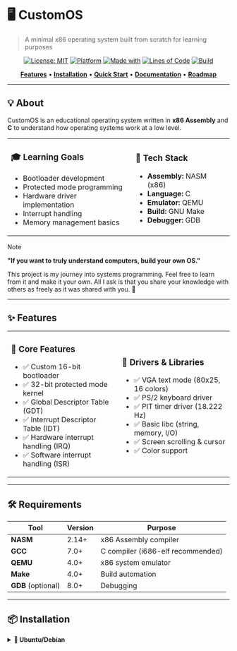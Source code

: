 # 🖥️ CustomOS

> A minimal x86 operating system built from scratch for learning purposes

<div align="center">

[![License: MIT](https://img.shields.io/badge/License-MIT-blue.svg)](LICENSE)
[![Platform](https://img.shields.io/badge/platform-x86-orange.svg)]()
[![Made with](https://img.shields.io/badge/made%20with-C%20%7C%20ASM-green.svg)]()
[![Lines of Code](https://img.shields.io/badge/lines%20of%20code-2000%2B-brightgreen.svg)]()
[![Build](https://img.shields.io/badge/build-passing-success.svg)]()

**[Features](#-features)** • **[Installation](#-installation)** • **[Quick Start](#-quick-start)** • **[Documentation](#-project-structure)** • **[Roadmap](#-roadmap)**

</div>

---

## 💡 About

CustomOS is an educational operating system written in **x86 Assembly** and **C** to understand how operating systems work at a low level.

<table>
<tr>
<td>

### 🎓 Learning Goals
- Bootloader development
- Protected mode programming
- Hardware driver implementation
- Interrupt handling
- Memory management basics

</td>
<td>

### 🔧 Tech Stack
- **Assembly:** NASM (x86)
- **Language:** C
- **Emulator:** QEMU
- **Build:** GNU Make
- **Debugger:** GDB

</td>
</tr>
</table>

> [!NOTE]
> **"If you want to truly understand computers, build your own OS."**
> 
> This project is my journey into systems programming. Feel free to learn from it and make it your own. All I ask is that you share your knowledge with others as freely as it was shared with you. 💜

---

## ✨ Features

<table>
<tr>
<td width="50%">

### 🚀 Core Features
- ✅ Custom 16-bit bootloader
- ✅ 32-bit protected mode kernel
- ✅ Global Descriptor Table (GDT)
- ✅ Interrupt Descriptor Table (IDT)
- ✅ Hardware interrupt handling (IRQ)
- ✅ Software interrupt handling (ISR)

</td>
<td width="50%">

### 🔌 Drivers & Libraries
- ✅ VGA text mode (80x25, 16 colors)
- ✅ PS/2 keyboard driver
- ✅ PIT timer driver (18.222 Hz)
- ✅ Basic libc (string, memory, I/O)
- ✅ Screen scrolling & cursor
- ✅ Color support

</td>
</tr>
</table>

---

## 🛠️ Requirements

| Tool | Version | Purpose |
|------|---------|---------|
| **NASM** | 2.14+ | x86 Assembly compiler |
| **GCC** | 7.0+ | C compiler (i686-elf recommended) |
| **QEMU** | 4.0+ | x86 system emulator |
| **Make** | 4.0+ | Build automation |
| **GDB** (optional) | 8.0+ | Debugging |

---

## 📦 Installation

<details>
<summary><b>🐧 Ubuntu/Debian</b></summary>

```bash
sudo apt update
sudo apt install nasm gcc qemu-system-x86 make binutils gdb
</details>

<details>
<summary><b>🍎 macOS</b></summary>

brew install nasm i686-elf-gcc qemu make i686-elf-gdb
</details>

<details>
<summary><b>🎯 Arch Linux</b></summary>

sudo pacman -S nasm gcc qemu make gdb
</details>

<details>
<summary><b>🪟 Windows (WSL)</b></summary>

# Enable WSL first, then:
sudo apt update
sudo apt install nasm gcc qemu-system-x86 make binutils gdb
</details>


🚀 Quick Start
# 1️⃣ Clone the repository
git clone https://github.com/yourusername/CustomOS.git
cd CustomOS

# 2️⃣ Build the OS
make all

# 3️⃣ Run in QEMU
make run

# 4️⃣ Debug (optional)
make debug

# 5️⃣ Clean build files
make clean
🎮 Keyboard Shortcuts in QEMU



Key
Action



Ctrl + Alt + G
Release mouse from QEMU


Ctrl + Alt + 1
Switch to monitor console


Ctrl + Alt + 2
Switch back to OS


Ctrl + A, X
Exit QEMU (text mode)



📁 Project Structure
CustomOS/
│
├── 🥾 boot/
│   └── boot_sect.asm          # 16-bit bootloader (512 bytes)
│
├── 🧠 kernel/
│   ├── kernel.c               # Main kernel code
│   ├── kernel_entry.asm       # Kernel entry point (32-bit)
│   └── util.c                 # Utility functions
│
├── 🔌 drivers/
│   ├── ports.h/.c             # I/O port operations
│   ├── screen.h/.c            # VGA text driver
│   ├── keyboard.h/.c          # PS/2 keyboard driver
│   └── timer.h/.c             # PIT timer driver
│
├── ⚡ cpu/
│   ├── gdt.h/.c/.asm          # Global Descriptor Table
│   ├── idt.h/.c/.asm          # Interrupt Descriptor Table
│   ├── isr.h/.c/.asm          # Interrupt Service Routines
│   └── timer.h/.c             # CPU timer setup
│
├── 📖 libc/
│   ├── mem.h/.c               # Memory operations (memcpy, memset)
│   ├── string.h/.c            # String operations (strlen, strcmp)
│   └── function.h             # Utility macros
│
├── 🔧 Makefile                # Build configuration
└── 📄 README.md               # This file

🔄 How It Works
┌─────────────────────────────────────────────────────────────┐
│                      BOOT SEQUENCE                          │
└─────────────────────────────────────────────────────────────┘

    1. 💾 BIOS → Loads bootloader from sector 0
           ↓
    2. 🥾 Bootloader (16-bit Real Mode)
           • Load kernel from disk
           • Switch to Protected Mode
           • Setup GDT
           ↓
    3. 🧠 Kernel Entry (32-bit Protected Mode)
           • Setup IDT
           • Initialize drivers
           • Enable interrupts
           ↓
    4. ⚙️ Main Loop
           • Handle keyboard input
           • Process timer ticks
           • Display output on VGA

🎯 Roadmap
✅ Phase 1: Boot & Protected Mode (Completed)

 Write bootloader
 Load kernel from disk
 Switch to 32-bit protected mode
 Setup GDT and segmentation

✅ Phase 2: Interrupts & Drivers (Completed)

 Implement IDT
 Handle ISRs (exceptions)
 Handle IRQs (hardware interrupts)
 VGA text driver
 Keyboard driver
 Timer driver

🔄 Phase 3: Memory Management (In Progress)

 Physical memory manager
 Virtual memory (paging)
 Heap allocator (malloc/free)
 Memory protection

📋 Phase 4: Shell & User Interface (Planned)

 Command interpreter
 Basic commands (help, clear, echo)
 Command history
 Tab completion

🚀 Phase 5: File System (Future)

 FAT12 implementation
 File operations (read, write, create, delete)
 Directory support
 Mount points

🎪 Phase 6: Multitasking (Future)

 Process control blocks
 Context switching
 Round-robin scheduler
 User mode


📚 Learning Resources
📖 Essential Reading

OSDev Wiki - The OS development bible
Intel x86 Manuals - Official CPU documentation
Bran's Kernel Tutorial - Beginner-friendly guide

🎥 Video Tutorials

Writing an OS - Detailed video series
OS Dev Series - Another great playlist

📘 Books

"Operating Systems: Design and Implementation" by Andrew S. Tanenbaum
"Modern Operating Systems" by Andrew S. Tanenbaum
"Operating System Concepts" by Silberschatz, Galvin, Gagne


🐛 Debugging
Using GDB with QEMU
# Terminal 1: Start QEMU in debug mode
make debug

# Terminal 2: Connect GDB
gdb kernel.elf
(gdb) target remote localhost:1234
(gdb) break kernel_main
(gdb) continue
Useful GDB Commands



Command
Description



break kernel_main
Set breakpoint


continue
Continue execution


step
Step into function


next
Step over function


info registers
Show register values


x/16x $esp
Examine stack



🤝 Contributing

[!TIP]
Contributions are welcome! Whether you're fixing bugs, adding features, or improving documentation.

How to Contribute

Fork the repository
Create a feature branch (git checkout -b feature/amazing-feature)
Commit your changes (git commit -m 'Add amazing feature')
Push to the branch (git push origin feature/amazing-feature)
Open a Pull Request

Contribution Ideas

🐛 Fix bugs
📝 Improve documentation
✨ Add new features
🧪 Write tests
🎨 Enhance UI/UX
🌍 Translate docs


📊 Stats
<div align="center">




Metric
Value



Lines of Code
~2000+


Files
25+


Bootloader Size
512 bytes


Kernel Size
~50 KB


Supported Resolution
80x25 text


Colors
16


</div>


📄 License
This project is licensed under the MIT License - see the LICENSE file for details.
MIT License

Copyright (c) 2024 [Your Name]

Permission is hereby granted, free of charge, to any person obtaining a copy
of this software and associated documentation files (the "Software"), to deal
in the Software without restriction...

🙏 Acknowledgments

💙 OSDev Community - For their amazing documentation
🎓 Bran Kernighan - For inspiring countless developers
🔥 Linus Torvalds - For showing us what's possible
☕ Coffee - For keeping me awake during debugging sessions


🌟 Star History
<div align="center">

<img src="https://api.star-history.com/svg?repos=yourusername/CustomOS&type=Date" alt="Star History Chart" />
</div>


<div align="center">

💻 Made with ☕ and lots of debugging
If this project helped you, consider giving it a ⭐!
⬆ Back to Top

Report Bug • Request Feature • Documentation
</div>
```
